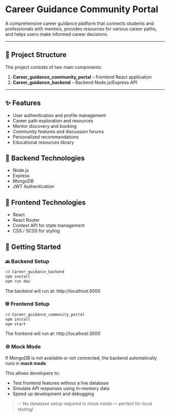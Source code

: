 # Career Guidance Community Portal

A comprehensive career guidance platform that connects students and professionals with mentors, provides resources for various career paths, and helps users make informed career decisions.

---

## 📁 Project Structure

The project consists of two main components:

1. **Career_guidance_community_portal** – Frontend React application  
2. **Career_guidance_backend** – Backend Node.js/Express API

---

## ✨ Features

- User authentication and profile management  
- Career path exploration and resources  
- Mentor discovery and booking  
- Community features and discussion forums  
- Personalized recommendations  
- Educational resources library


## 🔧 Backend Technologies

- Node.js  
- Express  
- MongoDB  
- JWT Authentication



## 🎨 Frontend Technologies

- React  
- React Router  
- Context API for state management  
- CSS / SCSS for styling



## 🚀 Getting Started

### 🔙 Backend Setup

```bash
cd Career_guidance_backend
npm install
npm run dev
```
The backend will run at: http://localhost:5000

### 🌐 Frontend Setup

```bash
cd Career_guidance_community_portal
npm install
npm start
```
The frontend will run at: http://localhost:3000

### ⚙️ Mock Mode

If MongoDB is not available or not connected, the backend automatically runs in **mock mode**.

This allows developers to:
- Test frontend features without a live database
- Simulate API responses using in-memory data
- Speed up development and debugging

> ✅ No database setup required in mock mode — perfect for local testing!

